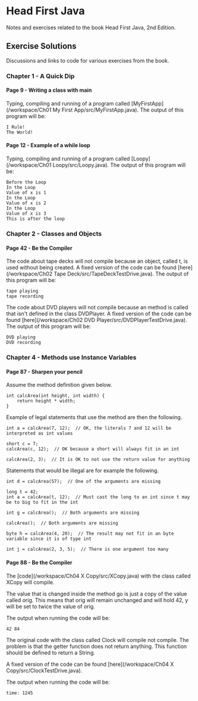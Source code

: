 # Head First Java
Notes and exercises related to the book Head First Java, 2nd Edition.

## Exercise Solutions
Discussions and links to code for various exercises from the book.  
### Chapter 1 - A Quick Dip
#### Page 9 - Writing a class with main  
Typing, compiling and running of a program called [MyFirstApp](/workspace/Ch01 My First App/src/MyFirstApp.java). The output of this program will be:  
```
I Rule!
The World!
```
#### Page 12 - Example of a while loop  
Typing, compiling and running of a program called [Loopy](/workspace/Ch01 Loopy/src/Loopy.java). The output of this program will be:  
```
Before the Loop
In the Loop
Value of x is 1
In the Loop
Value of x is 2
In the Loop
Value of x is 3
This is after the loop
```

### Chapter 2 - Classes and Objects  

#### Page 42 - Be the Compiler
The code about tape decks will not compile because an object, called t, is used without being created. A fixed version of the code can be found [here](/workspace/Ch02 Tape Deck/src/TapeDeckTestDrive.java). The output of this program will be:  
```
tape playing
tape recording
```

The code about DVD players will not compile because an method is called that isn't defined in the class DVDPlayer. A fixed version of the code can be found [here](/workspace/Ch02 DVD Player/src/DVDPlayerTestDrive.java). The output of this program will be:  
```
DVD playing
DVD recording
```

### Chapter 4 - Methods use Instance Variables

#### Page 87 - Sharpen your pencil  
Assume the method definition given below.  
```
int calcArea(int height, int width) {
	return height * width;
}
```
Example of legal statements that use the method are then the following.  
```
int a = calcArea(7, 12);  // OK, the literals 7 and 12 will be interpreted as int values
```
```
short c = 7;
calcArea(c, 12);  // OK because a short will always fit in an int  
```
```
calcArea(2, 3);  // It is OK to not use the return value for anything
```
Statements that would be illegal are for example the following.  
```
int d = calcArea(57);  // One of the arguments are missing 
```
```
long t = 42;
int a = calcArea(t, 12);  // Must cast the long to an int since t may be to big to fit in the int
```
```
int g = calcArea();	 // Both arguments are missing
```
```
calcArea();  // Both arguments are missing
```
```
byte h = calcArea(4, 20);  // The result may not fit in an byte variable since it is of type int
```
```
int j = calcArea(2, 3, 5);  // There is one argument too many
```

#### Page 88 - Be the Compiler
The [code](/workspace/Ch04 X Copy/src/XCopy.java) with the class called XCopy will compile.  

The value that is changed inside the method go is just a copy of the value called orig. This means that orig will remain unchanged and will hold 42, y will be set to twice the value of orig.

The output when running the code will be:  
```
42 84  
```

The original code with the class called Clock will compile not compile. The problem is that the getter function does not return anything. This function should be defined to return a String.  

A fixed version of the code can be found [here](/workspace/Ch04 X Copy/src/ClockTestDrive.java).  

The output when running the code will be:  
```
time: 1245  
```
